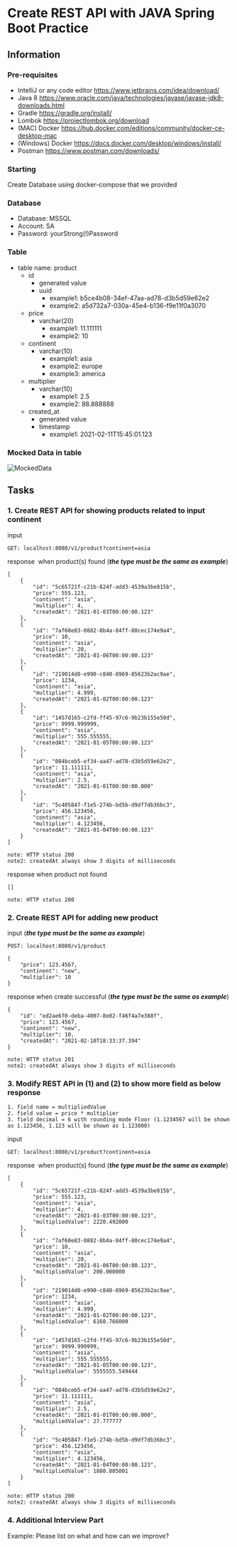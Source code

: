 # Create REST API with JAVA Spring Boot Practice
## Information
### Pre-requisites
- IntelliJ or any code editor https://www.jetbrains.com/idea/download/ 
- Java 8 https://www.oracle.com/java/technologies/javase/javase-jdk8-downloads.html
- Gradle https://gradle.org/install/ 
- Lombok https://projectlombok.org/download
- (MAC) Docker https://hub.docker.com/editions/community/docker-ce-desktop-mac
- (Windows) Docker https://docs.docker.com/desktop/windows/install/
- Postman https://www.postman.com/downloads/ 

### Starting
Create Database using docker-compose that we provided

### Database
- Database: MSSQL
- Account: SA
- Password: yourStrong(!)Password

### Table
- table name: product
	- id
		- generated value
		- uuid
			- example1: b5ce4b08-34ef-47aa-ad78-d3b5d59e62e2
			- example2: a5d732a7-030a-45e4-b136-f9e11f0a3070
	- price
		- varchar(20)
			- example1: 11.111111
			- example2: 10
	- continent
		- varchar(10)
			- example1: asia
			- example2: europe
			- example3: america
	- multiplier
		- varchar(10)
			- example1: 2.5
			- example2: 88.888888
	- created_at
		- generated value
		- timestamp
			- example1: 2021-02-11T15:45:01.123

### Mocked Data in table
![MockedData](https://github.com/scottbright/alpha-exam/blob/main/image/image.png?raw=true)

## Tasks

### 1. Create REST API for showing products related to input continent 
input
```
GET: localhost:8080/v1/product?continent=asia
```
response  when product(s) found (***the type must be the same as example***)
```
[
    {
        "id": "5c65721f-c21b-824f-add3-4539a3be815b",
        "price": 555.123,
        "continent": "asia",
        "multiplier": 4,
        "createdAt": "2021-01-03T00:00:00.123"
    },
    {
        "id": "7af60e83-0882-8b4a-84ff-80cec174e9a4",
        "price": 10,
        "continent": "asia",
        "multiplier": 20,
        "createdAt": "2021-01-06T00:00:00.123"
    },
    {
        "id": "219014d0-e990-c840-8969-85623b2ac9ae",
        "price": 1234,
        "continent": "asia",
        "multiplier": 4.999,
        "createdAt": "2021-01-02T00:00:00.123"
    },
    {
        "id": "1457d165-c2fd-ff45-97c6-9b23b155e50d",
        "price": 9999.999999,
        "continent": "asia",
        "multiplier": 555.555555,
        "createdAt": "2021-01-05T00:00:00.123"
    },
    {
        "id": "084bceb5-ef34-aa47-ad78-d3b5d59e62e2",
        "price": 11.111111,
        "continent": "asia",
        "multiplier": 2.5,
        "createdAt": "2021-01-01T00:00:00.000"
    },
    {
        "id": "5c405847-f1e5-274b-bd5b-d9df7db36bc3",
        "price": 456.123456,
        "continent": "asia",
        "multiplier": 4.123456,
        "createdAt": "2021-01-04T00:00:00.123"
    }
]

note: HTTP status 200
note2: createdAt always show 3 digits of milliseconds
```
response when product not found
```
[]

note: HTTP status 200
```

### 2. Create REST API for adding new product
input (***the type must be the same as example***)
```
POST: localhost:8080/v1/product

{
    "price": 123.4567,
    "continent": "new",
    "multiplier": 10
}
```
response when create successful (***the type must be the same as example***)
```
{
    "id": "ed2ae6f0-deba-4007-8e02-f46f4a7e388f",
    "price": 123.4567,
    "continent": "new",
    "multiplier": 10,
    "createdAt": "2021-02-10T18:33:37.394"
}

note: HTTP status 201
note2: createdAt always show 3 digits of milliseconds
```

### 3. Modify REST API in (1) and (2) to show more field as below response
	1. field name = multipliedValue
	2. field value = price * multiplier
	3. field decimal = 6 with rounding mode Floor (1.1234567 will be shown as 1.123456, 1.123 will be shown as 1.123000)
input
```
GET: localhost:8080/v1/product?continent=asia
```
response  when product(s) found (***the type must be the same as example***)
```
[
    {
        "id": "5c65721f-c21b-824f-add3-4539a3be815b",
        "price": 555.123,
        "continent": "asia",
        "multiplier": 4,
        "createdAt": "2021-01-03T00:00:00.123",
        "multipliedValue": 2220.492000
    },
    {
        "id": "7af60e83-0882-8b4a-84ff-80cec174e9a4",
        "price": 10,
        "continent": "asia",
        "multiplier": 20,
        "createdAt": "2021-01-06T00:00:00.123",
        "multipliedValue": 200.000000
    },
    {
        "id": "219014d0-e990-c840-8969-85623b2ac9ae",
        "price": 1234,
        "continent": "asia",
        "multiplier": 4.999,
        "createdAt": "2021-01-02T00:00:00.123",
        "multipliedValue": 6168.766000
    },
    {
        "id": "1457d165-c2fd-ff45-97c6-9b23b155e50d",
        "price": 9999.999999,
        "continent": "asia",
        "multiplier": 555.555555,
        "createdAt": "2021-01-05T00:00:00.123",
        "multipliedValue": 5555555.549444
    },
    {
        "id": "084bceb5-ef34-aa47-ad78-d3b5d59e62e2",
        "price": 11.111111,
        "continent": "asia",
        "multiplier": 2.5,
        "createdAt": "2021-01-01T00:00:00.000",
        "multipliedValue": 27.777777
    },
    {
        "id": "5c405847-f1e5-274b-bd5b-d9df7db36bc3",
        "price": 456.123456,
        "continent": "asia",
        "multiplier": 4.123456,
        "createdAt": "2021-01-04T00:00:00.123",
        "multipliedValue": 1880.805001
    }
]

note: HTTP status 200
note2: createdAt always show 3 digits of milliseconds
```
### 4. Additional Interview Part
Example: Please list on what and how can we improve?
